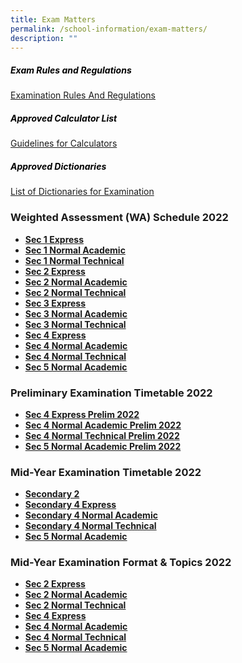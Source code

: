 ```yaml
---
title: Exam Matters
permalink: /school-information/exam-matters/
description: ""
---
```

<h5 style="color:black">Exam Rules and Regulations</h5>

[Examination Rules And Regulations](/files/Examination-Rules-And-Regulations.pdf)

<h5 style="color:black">Approved Calculator List</h5>

[Guidelines for Calculators](/files/guidelines_calculators.pdf)

<h5 style="color:black">Approved Dictionaries</h5>

[List of Dictionaries for Examination](/files/list_of_dictionaries_for_examination.pdf)

### Weighted Assessment (WA) Schedule 2022

*   **[Sec 1 Express](https://ganengsengsch.moe.edu.sg/wp-content/uploads/2022/03/2022-GESS-WA_1EXP-1.pdf)**
*   **[Sec 1 Normal Academic](https://ganengsengsch.moe.edu.sg/wp-content/uploads/2022/03/2022-GESS-WA_1NA-1.pdf)**
*   **[Sec 1 Normal Technical](https://ganengsengsch.moe.edu.sg/wp-content/uploads/2022/01/2022-GESS-WA_1NT-1.pdf)** 
*   **[Sec 2 Express](https://ganengsengsch.moe.edu.sg/wp-content/uploads/2022/08/2022-GESS-WA_2EXP.xlsx.pdf)**
*   **[Sec 2 Normal Academic](https://ganengsengsch.moe.edu.sg/wp-content/uploads/2022/04/2022-GESS-WA_2NA.pdf)**
*   **[Sec 2 Normal Technical](https://ganengsengsch.moe.edu.sg/wp-content/uploads/2022/01/2022-GESS-WA_2NT-1.pdf)**
*   **[Sec 3 Express](https://ganengsengsch.moe.edu.sg/wp-content/uploads/2022/01/2022-GESS-WA_3EXP.pdf)**
*   **[Sec 3 Normal Academic](https://ganengsengsch.moe.edu.sg/wp-content/uploads/2022/01/2022-GESS-WA_3NA.pdf)**
*   **[Sec 3 Normal Technical](https://ganengsengsch.moe.edu.sg/wp-content/uploads/2022/01/2022-GESS-WA_3NT.pdf)**
*   **[Sec 4 Express](https://ganengsengsch.moe.edu.sg/wp-content/uploads/2022/01/2022-GESS-WA_4Exp.pdf)**
*   **[Sec 4 Normal Academic](https://ganengsengsch.moe.edu.sg/wp-content/uploads/2022/01/2022-GESS-WA_4NA.pdf)**
*   **[Sec 4 Normal Technical](https://ganengsengsch.moe.edu.sg/wp-content/uploads/2022/01/2022-GESS-WA_4NT.pdf)**
*   **[Sec 5 Normal Academic](https://ganengsengsch.moe.edu.sg/wp-content/uploads/2022/01/2022-GESS-WA_5NA.pdf)**

### **Preliminary Examination Timetable 2022**

*   **[Sec 4 Express Prelim 2022](https://ganengsengsch.moe.edu.sg/wp-content/uploads/2022/07/S4Exp-Prelim-TT-22-1.pdf)**
*   **[Sec 4 Normal Academic Prelim 2022](https://ganengsengsch.moe.edu.sg/wp-content/uploads/2022/07/S4NA-Prelim-TT-22-1.pdf)**
*   **[Sec 4 Normal Technical Prelim 2022](https://ganengsengsch.moe.edu.sg/wp-content/uploads/2022/07/S4NT-Prelim-TT-22.pdf)**
*   **[Sec 5 Normal Academic Prelim 2022](https://ganengsengsch.moe.edu.sg/wp-content/uploads/2022/07/Sec-5-NA-Prelim-TT-22-1.pdf)**

### **Mid-Year Examination Timetable 2022**

*   **[Secondary 2](https://ganengsengsch.moe.edu.sg/wp-content/uploads/2022/05/S2-MYE-TT-22-1.pdf)**
*   **[Secondary 4 Express](https://ganengsengsch.moe.edu.sg/wp-content/uploads/2022/04/4XP-MYE-2022-updated-6-Apr-1.pdf)**
*   **[Secondary 4 Normal Academic](https://ganengsengsch.moe.edu.sg/wp-content/uploads/2022/04/4NA-MYE-2022-updated-8-Apr.docx.pdf)**
*   **[Secondary 4 Normal Technical](https://ganengsengsch.moe.edu.sg/wp-content/uploads/2022/04/4NT-MYE-2022-updated-6-Apr.pdf)**
*   **[Sec 5 Normal Academic](https://ganengsengsch.moe.edu.sg/wp-content/uploads/2022/04/5NA-MYE-2022-updated-6-Apr.pdf)**

### **Mid-Year Examination Format & Topics 2022**

*   **[Sec 2 Express](https://ganengsengsch.moe.edu.sg/wp-content/uploads/2022/04/S2E-MYE-Topic-and-Format.pdf)**
*   **[Sec 2 Normal Academic](https://ganengsengsch.moe.edu.sg/wp-content/uploads/2022/04/S2NA-MYE-Topic-and-Format.pdf)**
*   **[Sec 2 Normal Technical](https://ganengsengsch.moe.edu.sg/wp-content/uploads/2022/05/Sec-2-Normal-Technical-1.pdf)**
*   **[Sec 4 Express](https://ganengsengsch.moe.edu.sg/wp-content/uploads/2022/04/S4E-MYE-Topic-and-Format.xlsx.pdf)**
*   **[Sec 4 Normal Academic](https://ganengsengsch.moe.edu.sg/wp-content/uploads/2022/04/S4NA-MYE-Topic-and-Format.xlsx.pdf)**
*   **[Sec 4 Normal Technical](https://ganengsengsch.moe.edu.sg/wp-content/uploads/2022/04/S4NT-MYE-Topic-and-Format.pdf)**
*   **[Sec 5 Normal Academic](https://ganengsengsch.moe.edu.sg/wp-content/uploads/2022/04/S5NA-MYE-Topic-and-Format.pdf)**